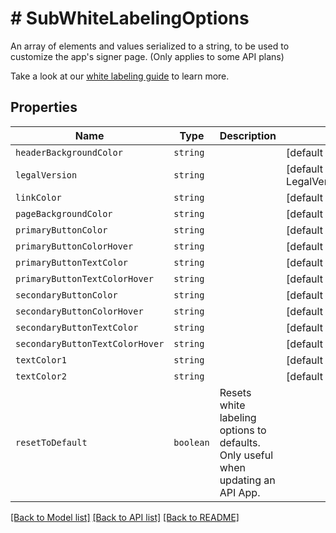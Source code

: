 # # SubWhiteLabelingOptions

An array of elements and values serialized to a string, to be used to customize the app&#39;s signer page. (Only applies to some API plans)

Take a look at our [white labeling guide](https://developers.hellosign.com/api/reference/premium-branding/) to learn more.

## Properties

Name | Type | Description | Notes
------------ | ------------- | ------------- | -------------
| `headerBackgroundColor` | ```string``` |    |  [default to '#1A1A1A'] |
| `legalVersion` | ```string``` |    |  [default to LegalVersionEnum.Terms1] |
| `linkColor` | ```string``` |    |  [default to '#00B3E6'] |
| `pageBackgroundColor` | ```string``` |    |  [default to '#F7F8F9'] |
| `primaryButtonColor` | ```string``` |    |  [default to '#00B3E6'] |
| `primaryButtonColorHover` | ```string``` |    |  [default to '#00B3E6'] |
| `primaryButtonTextColor` | ```string``` |    |  [default to '#FFFFFF'] |
| `primaryButtonTextColorHover` | ```string``` |    |  [default to '#FFFFFF'] |
| `secondaryButtonColor` | ```string``` |    |  [default to '#FFFFFF'] |
| `secondaryButtonColorHover` | ```string``` |    |  [default to '#FFFFFF'] |
| `secondaryButtonTextColor` | ```string``` |    |  [default to '#00B3E6'] |
| `secondaryButtonTextColorHover` | ```string``` |    |  [default to '#00B3E6'] |
| `textColor1` | ```string``` |    |  [default to '#808080'] |
| `textColor2` | ```string``` |    |  [default to '#FFFFFF'] |
| `resetToDefault` | ```boolean``` |  Resets white labeling options to defaults. Only useful when updating an API App.  |  |

[[Back to Model list]](../../README.md#models) [[Back to API list]](../../README.md#endpoints) [[Back to README]](../../README.md)
